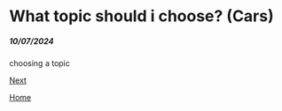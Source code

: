# What topic should i choose? (Cars)
##### 10/07/2024

choosing a topic

[Next](entry02.md)

[Home](../README.md)
